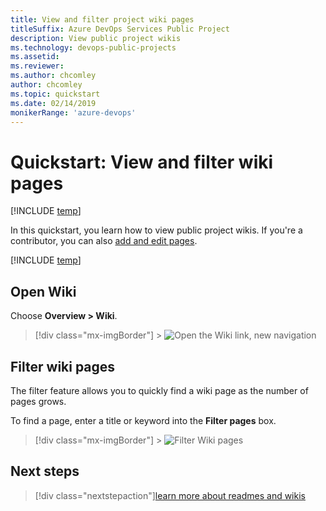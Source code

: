 ```yaml
---
title: View and filter project wiki pages 
titleSuffix: Azure DevOps Services Public Project
description: View public project wikis 
ms.technology: devops-public-projects
ms.assetid:
ms.reviewer: 
ms.author: chcomley
author: chcomley
ms.topic: quickstart
ms.date: 02/14/2019
monikerRange: 'azure-devops'
---
```


# Quickstart: View and filter wiki pages

[!INCLUDE [temp](includes/version-public-projects.md)]

In this quickstart, you learn how to view public project wikis. If you're a contributor, you can also [add and edit pages](../../project/wiki/add-edit-wiki.md).

[!INCLUDE [temp](includes/anon-user.md)]

## Open Wiki

Choose **Overview > Wiki**.

> [!div class="mx-imgBorder"] > ![Open the Wiki link, new navigation](media/wiki/open-wiki-vert-brn.png)

## Filter wiki pages

The filter feature allows you to quickly find a wiki page as the number of pages grows.

To find a page, enter a title or keyword into the **Filter pages** box.

> [!div class="mx-imgBorder"] > ![Filter Wiki pages](media/filter-wiki-box.png)

## Next steps

> [!div class="nextstepaction"][learn more about readmes and wikis](../../project/wiki/about-readme-wiki.md)
